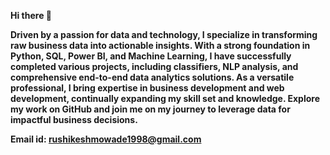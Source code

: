 **Hi there 👋**


**Driven by a passion for data and technology, I specialize in transforming raw business data into actionable insights. With a strong foundation in Python, SQL, Power BI, and Machine Learning, I have successfully completed various projects, including classifiers, NLP analysis, and comprehensive end-to-end data analytics solutions. As a versatile professional, I bring expertise in business development and web development, continually expanding my skill set and knowledge. Explore my work on GitHub and join me on my journey to leverage data for impactful business decisions.**


**Email id: rushikeshmowade1998@gmail.com**
